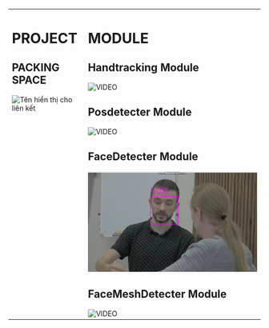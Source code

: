 <table>
  <tr>
    <td valign="top">
      <h1>PROJECT</h1>
      <h2>PACKING SPACE</h2>
      <img src="Results/ParkingSpaces.gif" alt="Tên hiển thị cho liên kết">
    </td>
    <td valign="top">
      <h1>MODULE</h1>
      <h2>Handtracking Module</h2>
      <img src="Results/HandTrackingModule.gif" alt="VIDEO">
      <h2>Posdetecter Module</h2>
      <img src="Results/PoseDetecterModule.gif" alt="VIDEO">
      <h2>FaceDetecter Module</h2>
      <img src="Results/FaceDetecterModule.gif" alt="VIDEO">
      <h2>FaceMeshDetecter Module</h2>
      <img src="Results/FaceMeshDetecterModule.gif" alt="VIDEO">
    </td>
  </tr>
</table>
